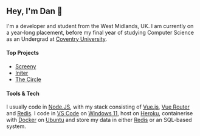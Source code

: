 ## Hey, I'm Dan 👋

I'm a developer and student from the West Midlands, UK. 
I am currently on a year-long placement, before my final year of studying Computer Science as an Undergrad at [Coventry University](https://www.coventry.ac.uk/).

#### Top Projects

- [Screeny](https://github.com/danperks/Screeny)
- [Initer](https://github.com/danperks/Initer)
- [The Circle](https://github.com/danperks/theCircle)

#### Tools & Tech

I usually code in [Node.JS](https://www.python.org/), with my stack consisting of [Vue.js](https://vuejs.org/), [Vue Router](https://router.vuejs.org/) and [Redis](https://redis.io/). I code in [VS Code](https://code.visualstudio.com/) on [Windows 11](https://www.microsoft.com/en-gb/windows), host on [Heroku](https://www.heroku.com/), containerise with [Docker](https://www.docker.com/) on [Ubuntu](https://ubuntu.com/) and store my data in either [Redis](https://redis.io/) or an SQL-based system.
